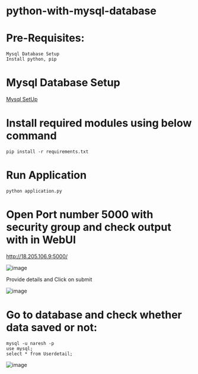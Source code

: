 # python-with-mysql-database

# Pre-Requisites:
    Mysql Database Setup
    Install python, pip
# Mysql Database Setup
  [Mysql SetUp](https://github.com/Naresh240/Mysql-Database-Setup/blob/main/README.md)
# Install required modules using below command
    pip install -r requirements.txt
# Run Application
    python application.py
# Open Port number 5000 with security group and check output with in WebUI
  http://18.205.106.9:5000/
  
  ![image](https://user-images.githubusercontent.com/58024415/104117351-ae2e0600-5346-11eb-8ecd-82b6748c351e.png)
  
  Provide details and Click on submit
  
  ![image](https://user-images.githubusercontent.com/58024415/104117370-d6b60000-5346-11eb-9f29-e4b0c165c7eb.png)

# Go to database and check whether data saved or not:
    mysql -u naresh -p
    use mysql;
    select * from Userdetail;
  ![image](https://user-images.githubusercontent.com/58024415/104117397-05cc7180-5347-11eb-9fb0-fb94734a5cd5.png)
